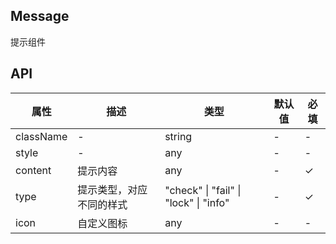 ## Message

提示组件

## API

| 属性      | 描述                     | 类型                                  | 默认值 | 必填 |
| --------- | ------------------------ | ------------------------------------- | ------ | ---- |
| className | -                        | string                                | -      | -    |
| style     | -                        | any                                   | -      | -    |
| content   | 提示内容                 | any                                   | -      | ✓    |
| type      | 提示类型，对应不同的样式 | "check" \| "fail" \| "lock" \| "info" | -      | ✓    |
| icon      | 自定义图标               | any                                   | -      | -    |
